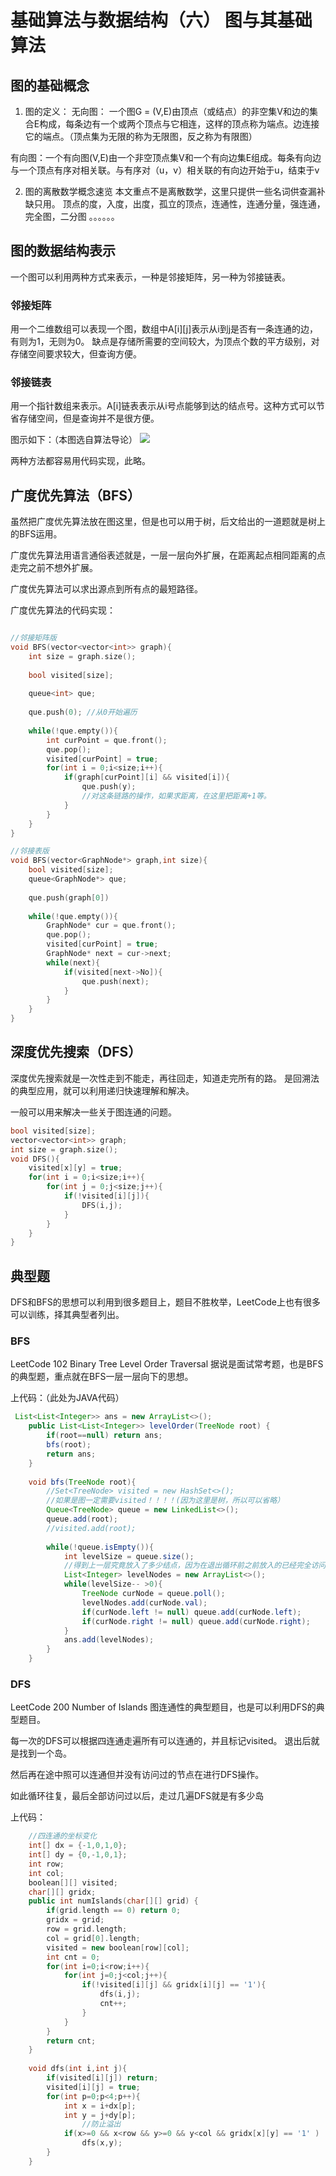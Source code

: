 # 基础算法与数据结构（六） 图与其基础算法


## 图的基础概念
1. 图的定义：
无向图： 一个图G = (V,E)由顶点（或结点）的非空集V和边的集合E构成，每条边有一个或两个顶点与它相连，这样的顶点称为端点。边连接它的端点。（顶点集为无限的称为无限图，反之称为有限图）

有向图：一个有向图(V,E)由一个非空顶点集V和一个有向边集E组成。每条有向边与一个顶点有序对相关联。与有序对（u，v）相关联的有向边开始于u，结束于v

2. 图的离散数学概念速览
本文重点不是离散数学，这里只提供一些名词供查漏补缺只用。
顶点的度，入度，出度，孤立的顶点，连通性，连通分量，强连通，完全图，二分图     。。。。。。

## 图的数据结构表示
一个图可以利用两种方式来表示，一种是邻接矩阵，另一种为邻接链表。

### 邻接矩阵
用一个二维数组可以表现一个图，数组中A[i][j]表示从i到j是否有一条连通的边，有则为1，无则为0。	缺点是存储所需要的空间较大，为顶点个数的平方级别，对存储空间要求较大，但查询方便。

### 邻接链表
用一个指针数组来表示。A[i]链表表示从i号点能够到达的结点号。这种方式可以节省存储空间，但是查询并不是很方便。

图示如下：（本图选自算法导论）
![](%E5%9F%BA%E7%A1%80%E7%AE%97%E6%B3%95%E4%B8%8E%E6%95%B0%E6%8D%AE%E7%BB%93%E6%9E%84%EF%BC%88%E5%85%AD%EF%BC%89%20%E5%9B%BE%E4%B8%8E%E5%85%B6%E5%9F%BA%E7%A1%80%E7%AE%97%E6%B3%95/%E5%B1%8F%E5%B9%95%E5%BF%AB%E7%85%A7%202017-04-26%2022.57.44.png)

两种方法都容易用代码实现，此略。

## 广度优先算法（BFS）
虽然把广度优先算法放在图这里，但是也可以用于树，后文给出的一道题就是树上的BFS运用。

广度优先算法用语言通俗表述就是，一层一层向外扩展，在距离起点相同距离的点走完之前不想外扩展。

广度优先算法可以求出源点到所有点的最短路径。

广度优先算法的代码实现：

```c++

//邻接矩阵版
void BFS(vector<vector<int>> graph){
	int size = graph.size();
	
	bool visited[size];
	
	queue<int> que;
	
	que.push(0); //从0开始遍历
	
	while(!que.empty()){
		int curPoint = que.front();
		que.pop();
		visited[curPoint] = true;
		for(int i = 0;i<size;i++){
			if(graph[curPoint][i] && visited[i]){
				que.push(y);
				//对这条链路的操作，如果求距离，在这里把距离+1等。
			}
		}
	}
}

//邻接表版
void BFS(vector<GraphNode*> graph,int size){
	bool visited[size];
	queue<GraphNode*> que;
	
	que.push(graph[0])
	
	while(!que.empty()){
		GraphNode* cur = que.front();
		que.pop();
		visited[curPoint] = true;
		GraphNode* next = cur->next;
		while(next){
			if(visited[next->No]){
				que.push(next);
			}
		}
	}
}
```

## 深度优先搜索（DFS）
深度优先搜索就是一次性走到不能走，再往回走，知道走完所有的路。
是回溯法的典型应用，就可以利用递归快速理解和解决。

一般可以用来解决一些关于图连通的问题。

```c++
bool visited[size];
vector<vector<int>> graph;
int size = graph.size();
void DFS(){
	visited[x][y] = true;
	for(int i = 0;i<size;i++){
		for(int j = 0;j<size;j++){
			if(!visited[i][j]){
				DFS(i,j);
			}
		}
	}
}
```


## 典型题
DFS和BFS的思想可以利用到很多题目上，题目不胜枚举，LeetCode上也有很多可以训练，择其典型者列出。

### BFS
LeetCode 102 Binary Tree Level Order Traversal
据说是面试常考题，也是BFS的典型题，重点就在BFS一层一层向下的思想。

上代码：（此处为JAVA代码）
```java
 List<List<Integer>> ans = new ArrayList<>();
    public List<List<Integer>> levelOrder(TreeNode root) {
        if(root==null) return ans;
        bfs(root);
        return ans;
    }
    
    void bfs(TreeNode root){
        //Set<TreeNode> visited = new HashSet<>();        
		//如果是图一定需要visited！！！！(因为这里是树，所以可以省略）
        Queue<TreeNode> queue = new LinkedList<>();
        queue.add(root);
        //visited.add(root);
        
        while(!queue.isEmpty()){
            int levelSize = queue.size();
			//得到上一层究竟放入了多少结点，因为在退出循环前之前放入的已经完全访问过，并且出队列。
            List<Integer> levelNodes = new ArrayList<>();
            while(levelSize-- >0){   
                TreeNode curNode = queue.poll();
                levelNodes.add(curNode.val);
                if(curNode.left != null) queue.add(curNode.left);
                if(curNode.right != null) queue.add(curNode.right);
            }
            ans.add(levelNodes);
        }
    }
```

### DFS
LeetCode 200 Number of Islands
图连通性的典型题目，也是可以利用DFS的典型题目。

每一次的DFS可以根据四连通走遍所有可以连通的，并且标记visited。
退出后就是找到一个岛。

然后再在途中照可以连通但并没有访问过的节点在进行DFS操作。

如此循环往复，最后全部访问过以后，走过几遍DFS就是有多少岛

上代码：

```c++
    //四连通的坐标变化
    int[] dx = {-1,0,1,0};
    int[] dy = {0,-1,0,1};
    int row;
    int col;
    boolean[][] visited;
    char[][] gridx;
    public int numIslands(char[][] grid) {
        if(grid.length == 0) return 0;
        gridx = grid;
        row = grid.length;
        col = grid[0].length;
        visited = new boolean[row][col];
        int cnt = 0;
        for(int i=0;i<row;i++){
            for(int j=0;j<col;j++){
                if(!visited[i][j] && gridx[i][j] == '1'){
                    dfs(i,j);
                    cnt++;
                }
            }
        }
        return cnt;
    }
    
    void dfs(int i,int j){
        if(visited[i][j]) return;
        visited[i][j] = true;
        for(int p=0;p<4;p++){
            int x = i+dx[p];
            int y = j+dy[p];
				//防止溢出
            if(x>=0 && x<row && y>=0 && y<col && gridx[x][y] == '1' )
                dfs(x,y);
        }
    }
```


